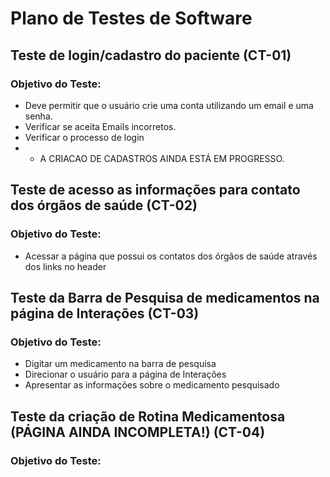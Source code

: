 # Plano de Testes de Software

## Teste de login/cadastro do paciente (CT-01)
### Objetivo do Teste: 
- Deve permitir que o usuário crie uma conta utilizando um email e uma senha.
- Verificar se aceita Emails incorretos.
- Verificar o processo de login
- * A CRIACAO DE CADASTROS AINDA ESTÁ EM PROGRESSO.

## Teste de acesso as informações para contato dos órgãos de saúde (CT-02)
### Objetivo do Teste:
- Acessar a página que possui os contatos dos órgãos de saúde através dos links no header

## Teste da Barra de Pesquisa de medicamentos na página de Interações (CT-03)
### Objetivo do Teste:
- Digitar um medicamento na barra de pesquisa
- Direcionar o usuário para a página de Interações
- Apresentar as informações sobre o medicamento pesquisado

## Teste da criação de Rotina Medicamentosa (PÁGINA AINDA INCOMPLETA!) (CT-04)
### Objetivo do Teste:


